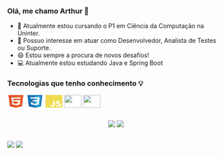 ### Olá, me chamo Arthur 👋

- 🔭 Atualmente estou cursando o P1 em Ciência da Computação na Uninter.
- 👯 Possuo interesse em atuar como Desenvolvedor, Analista de Testes ou Suporte.
- 😄 Estou sempre a procura de novos desafios!
- 💻 Atualmente estou estudando Java e Spring Boot

### Tecnologias que tenho conhecimento 💡
<div style="display: inline_block">
  <img align="center" height="30" width="40" src="https://raw.githubusercontent.com/devicons/devicon/master/icons/html5/html5-original.svg">
  <img align="center" height="30" width="40" src="https://raw.githubusercontent.com/devicons/devicon/master/icons/css3/css3-original.svg">
  <img align="center" height="30" width="40" src="https://raw.githubusercontent.com/devicons/devicon/master/icons/javascript/javascript-plain.svg">
  <img align="center" height="30" width="40" src="https://cdn.jsdelivr.net/gh/devicons/devicon/icons/react/react-original.svg">
  <!--<img align="center" height="30" width="40" src="https://raw.githubusercontent.com/devicons/devicon/master/icons/csharp/csharp-original.svg">-->
  <img align="center" height="30" width="40" src="https://cdn.jsdelivr.net/gh/devicons/devicon@latest/icons/java/java-original.svg">
</div>

##

<div align="center">
  <!--<a href="https://github.com/arthurhenriqueti">-->
  <img height="180em" src="https://github-readme-stats.vercel.app/api?username=arthurhenriqueti&show_icons=true&theme=dracula&include_all_commits=true&count_private=true"/>
  <img height="180em" src="https://github-readme-stats.vercel.app/api/top-langs/?username=arthurhenriqueti&layout=compact&langs_count=7&theme=dracula"/>
</div>
  
##
  
<div>
  <a href="https://www.linkedin.com/in/arthurhenriqueti/" target="_blank"><img src="https://img.shields.io/badge/-LinkedIn-%230077B5?style=for-the-badge&logo=linkedin&logoColor=white" target="_blank"></a> 
  <a href="https://www.instagram.com/arthurbleski/" target="_blank"><img src="https://img.shields.io/badge/Instagram-E4405F?style=for-the-badge&logo=instagram&logoColor=white" target="_blank"></a> 
</div>

